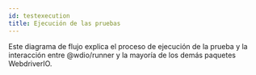 ```yaml
---
id: testexecution
title: Ejecución de las pruebas
---
```


Este diagrama de flujo explica el proceso de ejecución de la prueba y la interacción entre @wdio/runner y la mayoría de los demás paquetes WebdriverIO.
